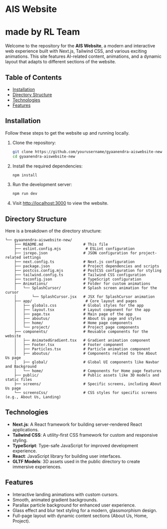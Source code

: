 # AIS Website

# made by RL Team

Welcome to the repository for the **AIS Website**, a modern and interactive web experience built with Next.js, Tailwind CSS, and various exciting animations. This site features AI-related content, animations, and a dynamic layout that adapts to different sections of the website.

## Table of Contents

- [Installation](#installation)
- [Directory Structure](#directory-structure)
- [Technologies](#technologies)
- [Features](#features)

## Installation

Follow these steps to get the website up and running locally.

1. Clone the repository:

   ```bash
   git clone https://github.com/yourusername/gyaanendra-aiswebsite-new.git
   cd gyaanendra-aiswebsite-new
   ```

2. Install the required dependencies:

   ```bash
   npm install
   ```

3. Run the development server:

   ```bash
   npm run dev
   ```

4. Visit [http://localhost:3000](http://localhost:3000) to view the website.

## Directory Structure

Here is a breakdown of the directory structure:

```
└── gyaanendra-aiswebsite-new/
    ├── README.md                  # This file
    ├── eslint.config.mjs           # ESLint configuration
    ├── jsrepo.json                # JSON configuration for project-related settings
    ├── next.config.ts             # Next.js configuration
    ├── package.json               # Project dependencies and scripts
    ├── postcss.config.mjs         # PostCSS configuration for styling
    ├── tailwind.config.ts         # Tailwind CSS configuration
    ├── tsconfig.json              # TypeScript configuration
    ├── Animations/                # Folder for custom animations
    │   └── SplashCursor/          # Splash screen animation for the cursor
    │       └── SplashCursor.jsx   # JSX for SplashCursor animation
    ├── app/                        # Core layout and pages
    │   ├── globals.css            # Global styles for the app
    │   ├── layout.tsx             # Layout component for the app
    │   ├── page.tsx               # Main page of the app
    │   ├── aboutus/               # About Us page and styles
    │   ├── home/                  # Home page components
    │   └── project/               # Project page components
    ├── components/                # Reusable components for the website
    │   ├── AnimatedGradient.tsx   # Gradient animation component
    │   ├── Footer.tsx             # Footer component
    │   ├── Particles.tsx          # Particle animation component
    │   ├── aboutus/               # Components related to the About Us page
    │   ├── global/                # Global UI components like Navbar and Background
    │   └── home/                  # Components for Home page features
    ├── public/                    # Public assets like 3D models and static files
    ├── screens/                   # Specific screens, including About Us page
    └── screensCss/                # CSS styles for specific screens (e.g., About Us, Landing)
```

## Technologies

- **Next.js**: A React framework for building server-rendered React applications.
- **Tailwind CSS**: A utility-first CSS framework for custom and responsive styling.
- **TypeScript**: Type-safe JavaScript for improved development experience.
- **React**: JavaScript library for building user interfaces.
- **GLTF Models**: 3D assets used in the public directory to create immersive experiences.

## Features

- Interactive landing animations with custom cursors.
- Smooth, animated gradient backgrounds.
- Parallax particle background for enhanced user experience.
- Glass effect and blur text styling for a modern, glassmorphism design.
- Full-page layout with dynamic content sections (About Us, Home, Project).

